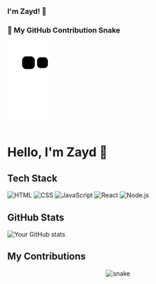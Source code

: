 ### I'm Zayd! 🦾  

### 🐍 My GitHub Contribution Snake
![GitHub Snake](https://raw.githubusercontent.com/zayd100/zayd100/output/github-contribution-grid-snake.svg)
# Hello, I'm Zayd 👋



## Tech Stack
![HTML](https://img.shields.io/badge/-HTML-E34F26?style=flat&logo=html5&logoColor=white)
![CSS](https://img.shields.io/badge/-CSS-1572B6?style=flat&logo=css3&logoColor=white)
![JavaScript](https://img.shields.io/badge/-JavaScript-F7DF1E?style=flat&logo=javascript&logoColor=black)
![React](https://img.shields.io/badge/-React-61DAFB?style=flat&logo=react&logoColor=black)
![Node.js](https://img.shields.io/badge/-Node.js-339933?style=flat&logo=node.js&logoColor=white)

## GitHub Stats
![Your GitHub stats](https://github-readme-stats.vercel.app/api?username=zayd100&show_icons=true&theme=radical)

## My Contributions
<p align="center">
  <img src="https://github.com/zayd100/zayd100/blob/main/dist/github-contribution-grid-snake.svg" alt="snake">
</p>

